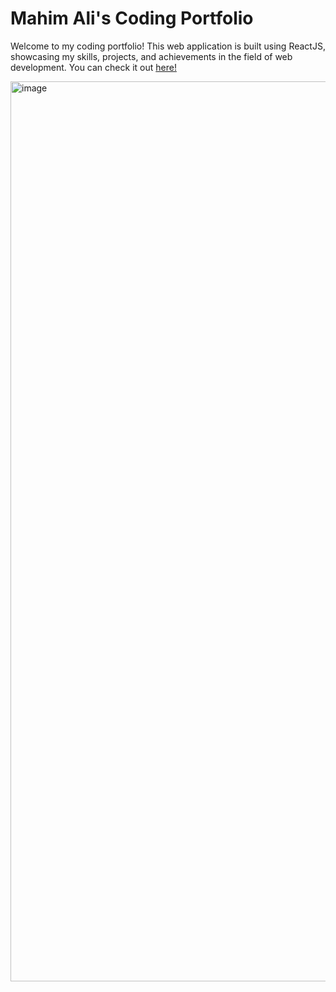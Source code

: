 # Mahim Ali's Coding Portfolio

Welcome to my coding portfolio! This web application is built using ReactJS, showcasing my skills, projects, and achievements in the field of web development. You can check it out [here!](https://mahimali.vercel.app)

<img width="1440" alt="image" src="https://github.com/user-attachments/assets/2cf45360-3071-4d0b-8168-6e72250d5e57">



